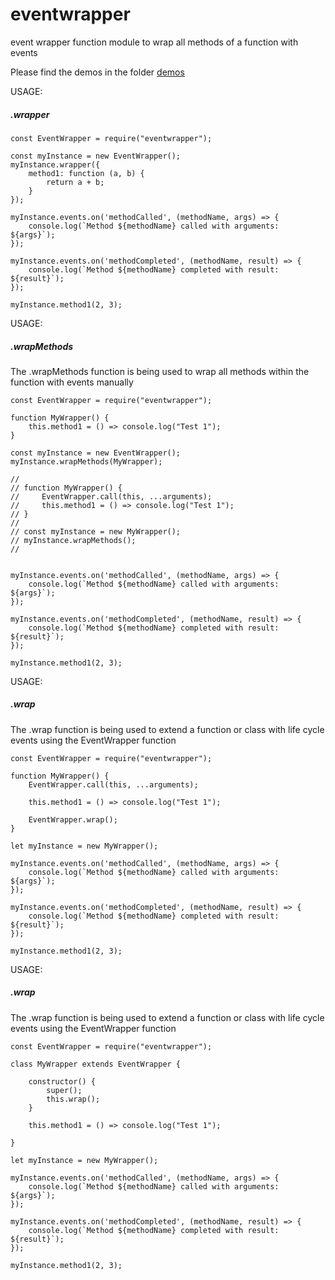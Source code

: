 # eventwrapper

event wrapper function module to wrap all methods of a function with events

Please find the demos in the folder [demos](./demos)

USAGE:

##### .wrapper

```
const EventWrapper = require("eventwrapper");

const myInstance = new EventWrapper();
myInstance.wrapper({
    method1: function (a, b) {
        return a + b;
    }
});

myInstance.events.on('methodCalled', (methodName, args) => {
    console.log(`Method ${methodName} called with arguments: ${args}`);
});

myInstance.events.on('methodCompleted', (methodName, result) => {
    console.log(`Method ${methodName} completed with result: ${result}`);
});

myInstance.method1(2, 3); 
```

USAGE:

##### .wrapMethods

The .wrapMethods function is being used to wrap all methods within the function with events manually

```
const EventWrapper = require("eventwrapper");

function MyWrapper() {
    this.method1 = () => console.log("Test 1");
}

const myInstance = new EventWrapper();
myInstance.wrapMethods(MyWrapper);

//
// function MyWrapper() {
//     EventWrapper.call(this, ...arguments);
//     this.method1 = () => console.log("Test 1");
// }
// 
// const myInstance = new MyWrapper();
// myInstance.wrapMethods();
//


myInstance.events.on('methodCalled', (methodName, args) => {
    console.log(`Method ${methodName} called with arguments: ${args}`);
});

myInstance.events.on('methodCompleted', (methodName, result) => {
    console.log(`Method ${methodName} completed with result: ${result}`);
});

myInstance.method1(2, 3); 
```

USAGE:

##### .wrap

The .wrap function is being used to extend a function or class with life cycle events using the EventWrapper function

```
const EventWrapper = require("eventwrapper");

function MyWrapper() {
    EventWrapper.call(this, ...arguments);
    
    this.method1 = () => console.log("Test 1");

    EventWrapper.wrap();
}

let myInstance = new MyWrapper();

myInstance.events.on('methodCalled', (methodName, args) => {
    console.log(`Method ${methodName} called with arguments: ${args}`);
});

myInstance.events.on('methodCompleted', (methodName, result) => {
    console.log(`Method ${methodName} completed with result: ${result}`);
});

myInstance.method1(2, 3); 
```

USAGE:

##### .wrap

The .wrap function is being used to extend a function or class with life cycle events using the EventWrapper function

```
const EventWrapper = require("eventwrapper");

class MyWrapper extends EventWrapper {

    constructor() {
        super();
        this.wrap();
    }

    this.method1 = () => console.log("Test 1");

}

let myInstance = new MyWrapper();

myInstance.events.on('methodCalled', (methodName, args) => {
    console.log(`Method ${methodName} called with arguments: ${args}`);
});

myInstance.events.on('methodCompleted', (methodName, result) => {
    console.log(`Method ${methodName} completed with result: ${result}`);
});

myInstance.method1(2, 3); 
```
